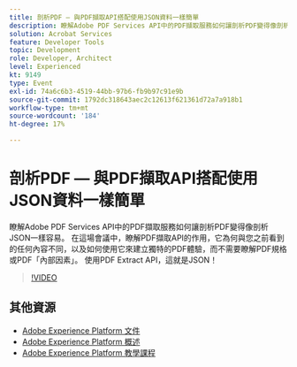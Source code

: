 ```yaml
---
title: 剖析PDF — 與PDF擷取API搭配使用JSON資料一樣簡單
description: 瞭解Adobe PDF Services API中的PDF擷取服務如何讓剖析PDF變得像剖析JSON一樣容易。 在這場會議中，瞭解PDF擷取API的作用，它為何與您之前看到的任何內容不同，以及如何使用它來建立獨特的PDF體驗，而不需要瞭解PDF規格或PDF「內部因素」。 使用PDF Extract API，這就是JSON！
solution: Acrobat Services
feature: Developer Tools
topic: Development
role: Developer, Architect
level: Experienced
kt: 9149
type: Event
exl-id: 74a6c6b3-4519-44bb-97b6-fb9b97c91e9b
source-git-commit: 1792dc318643aec2c12613f621361d72a7a918b1
workflow-type: tm+mt
source-wordcount: '184'
ht-degree: 17%

---
```


# 剖析PDF — 與PDF擷取API搭配使用JSON資料一樣簡單

瞭解Adobe PDF Services API中的PDF擷取服務如何讓剖析PDF變得像剖析JSON一樣容易。 在這場會議中，瞭解PDF擷取API的作用，它為何與您之前看到的任何內容不同，以及如何使用它來建立獨特的PDF體驗，而不需要瞭解PDF規格或PDF「內部因素」。 使用PDF Extract API，這就是JSON！


>[!VIDEO](https://video.tv.adobe.com/v/337600/?quality=12&learn=on&hidetitle=true)

## 其他資源

- [Adobe Experience Platform 文件](https://experienceleague.adobe.com/docs/experience-platform.html)
- [Adobe Experience Platform 概述](https://experienceleague.adobe.com/docs/experience-platform/landing/home.html?lang=zh-Hant)
- [Adobe Experience Platform 教學課程](https://experienceleague.adobe.com/docs/platform-learn/tutorials/overview.html?lang=zh-Hant)
